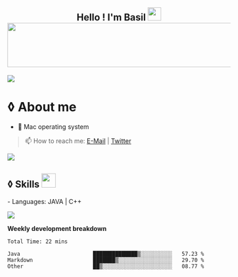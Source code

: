 <h2 align="center">
  Hello ! I'm Basil <img src = "https://raw.githubusercontent.com/MartinHeinz/MartinHeinz/master/wave.gif" width = 30px>  
  
  <img src="https://media.giphy.com/media/tIHktzgRi8yjIplFVI/giphy.gif" width="2000" height="100" />
</h2>








<a href="https://www.youtube.com/watch?v=dQw4w9WgXcQ"><img src="https://user-images.githubusercontent.com/73097560/115834477-dbab4500-a447-11eb-908a-139a6edaec5c.gif"></a>


# ◊ About me 
-  Mac operating system 
> 📫 How to reach me: [E-Mail](mailto:basilbenaziz@gmail.com) | [Twitter](https://twitter.com/basilbenaziz)





<a href="https://www.youtube.com/watch?v=dQw4w9WgXcQ"><img src="https://user-images.githubusercontent.com/73097560/115834477-dbab4500-a447-11eb-908a-139a6edaec5c.gif"></a>



<h2> ◊ Skills <img src = "https://media2.giphy.com/media/QssGEmpkyEOhBCb7e1/giphy.gif?cid=ecf05e47a0n3gi1bfqntqmob8g9aid1oyj2wr3ds3mg700bl&rid=giphy.gif" width = 32px> </h2>
- Languages: JAVA | C++ 




<a href="https://www.youtube.com/watch?v=dQw4w9WgXcQ"><img src="https://user-images.githubusercontent.com/73097560/115834477-dbab4500-a447-11eb-908a-139a6edaec5c.gif"></a>



**Weekly development breakdown**
<!--START_SECTION:waka-->

```text
Total Time: 22 mins

Java                       ██████████████▒░░░░░░░░░░   57.23 %
Markdown                   ███████▒░░░░░░░░░░░░░░░░░   29.70 %
Other                      ██▒░░░░░░░░░░░░░░░░░░░░░░   08.77 %
```

<!--END_SECTION:waka-->
